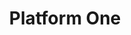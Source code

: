 ---
layout: p1
title: Platform One
sections:
    hero:
        header: Sign up for Platform One and Mattermost
        video: https://vimeo.com/showcase/8144814/embed
    main:
        background-color: fff
        header: Ecosystem
        descriptor: Here at Tron, we partner with the Air Force’s Platform One (P1) organization as the foundation our apps are built on. Having mission apps with mobile access is possible because they live and operate within the P1’s architecture and security. The key to accessing Mattermost, or any other mission app on P1, is the Single Sign On (SSO). This allows you to work on any device with internet, using a single password. All of this is available to anyone with a .mil email and CAC card.
        image: ./images/ecosystem.png
        image-alt: Platform One Ecosystem
    splitColumns:
      - background-color: 454355
        header: Get Started with P1 and Mattermost
        video: https://vimeo.com/showcase/8215297/embed
        moduleHeader: Mattermost
        moduleSubHeader: Our communication platform.
        expandedDescription: MatterMost has become the gateway to bringing the Air Force into the 21st century. Communication is no longer an issue within your unit. MatterMost combines security and usability in order to get the job done. You can use your common access card or just a regular username/password/2way authenticator to access this tool. Keep your members informed, involved, and innovative with this application. Join us on our continuing journey of digital transformation.
        buttons:
          - text: Create P1 Account
            link: /p1/#getstarted
          - text: Onboarding Guide w/ Mobile
            link: ./resources/P1_Onboarding_Guide_Mobile.pptx
          - text: Onboarding Guide Non-Mobile
            link: ./resources/MM_Onboarding_Guide_NonMobile.pdf
          # - text: Other
          #   link: 
      - background-color: fff
        video: https://player.vimeo.com/video/514033742
        moduleHeader: Mattermost / Puckboard Integration
        moduleSubHeader: Streamline operations. Instantly communicate with your crew.
        expandedDescription: The Mattermost / Puckboard integration was built by Airmen coders and is slated to be released very shortly! Soon you will be able to create Mattermost channels with your crew with the touch of a button, allowing you to communicate directly with the SARM and aircrew. Coming soon. 
        # buttons:
        #   - text: Learn More
        #     link: 
    resources:
      - background-color: fff
        header: Onboarding Guides
        descriptor: Resources for creating a PlatformOne account and gaining access to Mattermost and other mission apps.
        cards:
          - image: ./images/mobile.svg
            imageLink: ./resources/MM_CONEMP_Attach 2.docx
            imageHeader: Command Post Resources
            imageDescriptor: From CP troops, For CP troops. Best practices compiled from several MAF bases using mattermost for more than a year already.
            buttonText: Guide
          - image: ./images/paper.svg
            imageLink: ./resources/P1_MM_Training.pptx
            imageHeader: MatterMost User Tips
            imageDescriptor: For members who never anticipate using Mattermost on a mobile device (ie. AOC FMs)
            buttonText: Guide
          - image: ./images/plane.svg
            imageLink: ./resources/MM_CONEMP.docx
            imageHeader: AMC/AOC CONEMP
            imageDescriptor: The AMC & 618th AOC implementaion CONEMP of Mattermost use for C2
            buttonText: Guide
    end:
        header: Use the same P1 login to access your unit's schedule anywhere with Puckboard
        descriptor: Get started today or contact us
        buttons:
          - text: Get started with Puckboard
            url: puckboard
            isInternal: 'yes'
        background-color: fff
        

---